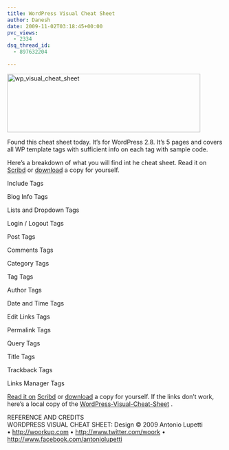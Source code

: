```yaml
---
title: WordPress Visual Cheat Sheet
author: Danesh
date: 2009-11-02T03:18:45+00:00
pvc_views:
  - 2334
dsq_thread_id:
  - 897632204

---
```

[<img loading="lazy" class="alignnone size-medium wp-image-1819" title="wp_visual_cheat_sheet" src="/wp-content/uploads/2009/11/wp_visual_cheat_sheet-449x136.jpg" alt="wp_visual_cheat_sheet" width="449" height="136" srcset="/wp-content/uploads/2009/11/wp_visual_cheat_sheet-449x136.jpg 449w, /wp-content/uploads/2009/11/wp_visual_cheat_sheet.jpg 658w" sizes="(max-width: 449px) 100vw, 449px" />][1]

Found this cheat sheet today. It&#8217;s for WordPress 2.8. It&#8217;s 5 pages and covers all WP template tags with sufficient info on each tag with sample code.

<!--more-->

Here&#8217;s a breakdown of what you will find int he cheat sheet. Read it on [Scribd][2] or [download][3] a copy for yourself.

Include Tags

Blog Info Tags

Lists and Dropdown Tags

Login / Logout Tags

Post Tags

Comments Tags

Category Tags

Tag Tags

Author Tags

Date and Time Tags

Edit Links Tags

Permalink Tags

Query Tags

Title Tags

Trackback Tags

Links Manager Tags

[Read it on][4] [Scribd][2] or [download][3] a copy for yourself. If the links don&#8217;t work, here&#8217;s a local copy of the [WordPress-Visual-Cheat-Sheet][5] .

REFERENCE AND CREDITS  
WORDPRESS VISUAL CHEAT SHEET: Design © 2009 Antonio Lupetti  
• http://woorkup.com • http://www.twitter.com/woork • http://www.facebook.com/antoniolupetti

 [1]: /wp-content/uploads/2009/11/wp_visual_cheat_sheet.jpg
 [2]: http://www.scribd.com/doc/21982552/WordPress-2-8-Visual-Cheat-Sheet?autodown=pdf
 [3]: http://www.scribd.com/document_downloads/21982552?extension=pdf
 [4]: /wp-content/uploads/2009/11/WordPress-Visual-Cheat-Sheet.pdf
 [5]: ../wp-content/uploads/2009/11/WordPress-Visual-Cheat-Sheet.pdf